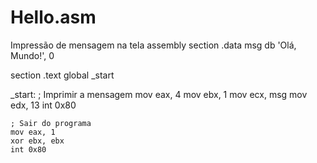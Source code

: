 # Hello.asm
Impressão de mensagem na tela assembly
section .data
msg db 'Olá, Mundo!', 0

section .text
global _start

_start:
    ; Imprimir a mensagem
    mov eax, 4
    mov ebx, 1
    mov ecx, msg
    mov edx, 13
    int 0x80

    ; Sair do programa
    mov eax, 1
    xor ebx, ebx
    int 0x80
    
